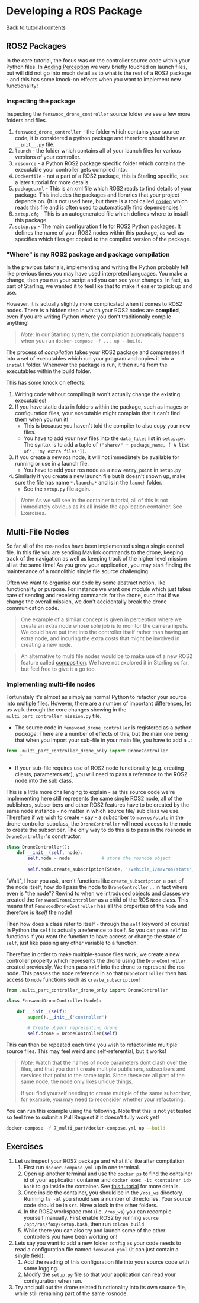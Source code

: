 # Developing a ROS Package

[Back to tutorial contents](../README.md#contents)

## ROS2 Packages

In the core tutorial, the focus was on the controller source code within your Python files. In [Adding Perception](../tutorial/perception.md#telling-ros-where-to-find-it) we very briefly touched on launch files, but will did not go into much detail as to what is the rest of a ROS2 package - and this has some knock-on effects when you want to implement new functionality!

### Inspecting the package

Inspecting the `fenswood_drone_controller` source folder we see a few more folders and files.

1. `fenswood_drone_controller` - the folder which contains your source code, it is considered a python package and therefore should have an `__init__.py` file.
2. `launch` - the folder which contains all of your launch files for various versions of your controller.
3. `resource` - a Python ROS2 package specific folder which contains the executable your controller gets compiled into.
4. `Dockerfile` - not a part of a ROS2 package, this is Starling specific, see a later tutorial for more details.
5. `package.xml` - This is an xml file which ROS2 reads to find details of your package. This includes the packages and libraries that your project depends on. (It is not used here, but there is a tool called [`rosdep`](https://docs.ros.org/en/foxy/Tutorials/Intermediate/Rosdep.html) which reads this file and is often used to automatically find dependencies )
6. `setup.cfg` - This is an autogenerated file which defines where to install this package.
7. `setup.py` - The main configuration file for ROS2 Python packages. It defines the name of your ROS2 nodes within this package, as well as specifies which files get copied to the compiled version of the package.

### "Where" is my ROS2 package and package compilation

In the previous tutorials, implementing and writing the Python probably felt like previous times you may have used interpreted languages. You make a change, then you run your script and you can see your changes. In fact, as part of Starling, we wanted it to feel like that to make it easier to pick up and use.

However, it is actually slightly more complicated when it comes to ROS2 nodes. There is a hidden step in which your ROS2 nodes are **compiled**, even if you are writing Python where you don't traditionally compile anything!

> *Note:* In our Starling system, the compilation auomatically happens when you run `docker-compose -f ... up --build`.

The process of *compilation* takes your ROS2 package and compresses it into a set of executables which  run your program and copies it into a `install` folder. Whenever the package is run, it then runs from the executables within the build folder.

This has some knock on effects:

1. Writing code without compiling it won't actually change the existing executables!
2. If you have static data in folders within the package, such as images or configuration files, your executable might complain that it can't find them when you run it!
      -  This is because you haven't told the compiler to also copy your new files.
      -  You have to add your new files into the `data_files` list in `setup.py`. The syntax is to add a tuple of `("share/" + package_name, ['A list of', 'my extra files'])`.
3. If you create a new ros node, it will not immediately be available for running or use in a launch file.
      - You have to add your ros node as a new `entry_point` in `setup.py`
4. Similarly if you create a new launch file but it doesn't shown up, make sure the file has name `*.launch.*` and is in the `launch` folder.
      - See the `setup.py` file again.

> *Note:* As we will see in the container tutorial, all of this is not immediately obvious as its all inside the application container. See Exercises.

## Multi-File Nodes

So far all of the ros-nodes have been implemented using a single control file. In this file you are sending Mavlink commands to the drone, keeping track of the navigation as well as keeping track of the higher level mission all at the same time! As you grow your application, you may start finding the maintenance of a monolithic single file source challenging.

Often we want to organise our code by some abstract notion, like functionality or purpose. For instance we want one module which just takes care of sending and receiving commands for the drone, such that if we change the overall mission, we don't accidentally break the drone communication code.

> One example of a similar concept is given in perception where we create an extra node whose sole job is to monitor the camera inputs. We could have put that into the controller itself rather than having an extra node, and incuring the extra costs that might be involved in creating a new node.

> An alternative to multi file nodes would be to make use of a new ROS2 feature called [composition](https://docs.ros.org/en/foxy/Tutorials/Intermediate/Composition.html). We have not explored it in Starling so far, but feel free to give it a go too.

### Implementing multi-file nodes

Fortunately it's almost as simply as normal Python to refactor your source into multiple files. However, there are a number of important differences, let us walk through the core changes showing in the `multi_part_controller_mission.py` file.

- The source code in `fenswood_drone_controller` is registered as a python *package*. There are a number of effects of this, but the main one being that when you import your sub-file in your main file, you have to add a `.`:

```python
from .multi_part_controller_drone_only import DroneController
     ^
```

- If your sub-file requires use of ROS2 node functionality (e.g. creating clients, parameters etc), you will need to pass a reference to the ROS2 node into the sub class.

This is a little more challenging to explain - as this source code we're implementing here still represents the same single ROS2 node, all of the publishers, subscribers and other ROS2 features have to be created by the same node instance - no matter in which source file/ sub class we use. Therefore if we wish to create - say - a subscriber to `mavros/state` in the drone controller subclass, the `DroneController` will need access to the node to create the subscriber. The only way to do this is to pass in the rosnode in `DroneController`'s constructor:

```python
class DroneController():
    def __init__(self, node):
        self.node = node            # store the rosnode object
        ...
        self.node.create_subscription(State, '/vehicle_1/mavros/state', self.state_callback, 10)
```

"Wait", I hear you ask, aren't functions like `create_subscription` a part of the node itself, how do I pass the node to `DroneController` ... in fact where even is "the node"? Rewind to when we introduced objects and classes we created the `FenswoodDroneController` as a child of the ROS `Node` class. This means that `FenswoodDroneController` has all the properties of the `Node` and therefore is *itself* the node!

Then how does a class refer to itself - through the `self` keyword of course! In Python the `self` is actually a reference to itself. So you can pass `self` to functions if you want the function to have access or change the state of `self`, just like passing any other variable to a function.

Therefore in order to make multiple-source files work, we create a new controller property which represents the drone using the `DroneController` created previously. We then pass `self` into the drone to represent the ros node. This passes the node reference in so that `DroneController` then has access to `node` functions such as `create_subscription`!

```python
from .multi_part_controller_drone_only import DroneController

class FenswoodDroneController(Node):

    def __init__(self):
        super().__init__('controller')

        # Create object representing drone
        self.drone = DroneController(self)
```

This can then be repeated each time you wish to refactor into multiple source files. This may feel weird and self-referential, but it works!

> *Note:* Watch that the names of node parameters dont clash over the files, and that you don't create multiple publishers, subscribers and services that point to the same topic. Since these are all part of the same node, the node only likes unique things.
>
> If you find yourself needing to create multiple of the same subscriber, for example, you may need to reconsider whether your refactoring.

You can run this example using the following. Note that this is not yet tested so feel free to submit a Pull Request if it doesn't fully work yet!

```bash
docker-compose -f 7_multi_part/docker-compose.yml up --build
```

## Exercises

1. Let us inspect your ROS2 package and what it's like after compilation.
      1. First run `docker-compose.yml` up in one terminal.
      2. Open up another terminal and use the `docker ps` to find the container id of your application container and `docker exec -it <container id> bash` to go inside the container. See [this tutorial](https://starlinguas.github.io/FenswoodScenario/tutorials/inspecting/) for more details.
      3. Once inside the container, you should be in the `/ros_ws` directory. Running `ls -al` you should see a number of directories. Your source code should be in `src`. Have a look in the other folders.
      4. In the ROS2 workspace root (i.e. `/ros_ws`) you can recompile yourself manually. First enable ROS2 by running `source /opt/ros/foxy/setup.bash`, then run `colcon build`.
      5. While there you can also try and launch some of the other controllers you have been working on!
2. Lets say you want to add a new folder `config` as your code needs to read a configuration file named `fenswood.yaml` (It can just contain a single field).
      1. Add the reading of this configuration file into your source code with some logging.
      2. Modify the `setup.py` file so that your application can read your configuration when run.
3. Try and pull out the drone related functionality into its own source file, while still remaining part of the same rosnode.